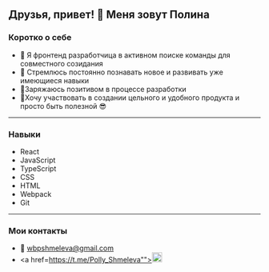 
## Друзья, привет! 👋 Меня зовут Полина

<h3>Коротко о себе</h3> 

- 👯 Я фронтенд разработчица в активном поиске команды для совместного созидания
- 🌱 Стремлюсь постоянно познавать новое и развивать уже имеющиеся навыки    
- 🔋Заряжаюсь позитивом в процессе разработки
- 🌾Хочу участвовать в создании цельного и удобного продукта и просто быть полезной 😎

---------------------------------------------------------------------------------------

<h3>Навыки</h3>

- React
- JavaScript
- TypeScript
- CSS
- HTML
- Webpack
- Git
  
---------------------------------------------------------------------------------------

<h3>Мои контакты</h3>

- 📧 wbpshmeleva@gmail.com
- <a href=https://t.me/Polly_Shmeleva""><img src="(https://freelogopng.com/images/all_img/1683044996telegram-logo-png.png)" width="20" alt="telegram"></a>

